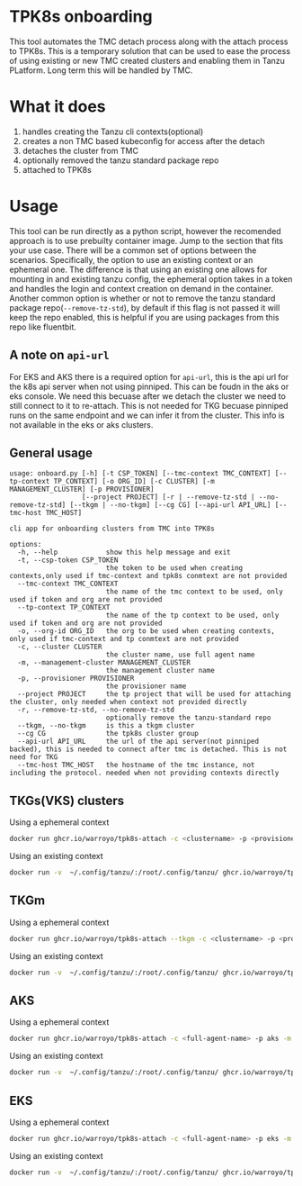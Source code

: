 # TPK8s onboarding

This tool automates the TMC detach process along with the attach process to TPK8s. This is a temporary solution that can be used to ease the process of using existing or new TMC created clusters and enabling them in Tanzu PLatform. Long term this will be handled by TMC. 


# What it does
1. handles creating the Tanzu cli contexts(optional)
2. creates a non TMC based kubeconfig for access after the detach
3. detaches the cluster from TMC
4. optionally removed the tanzu standard package repo
5. attached to TPK8s

# Usage

This tool can be run directly as a python script, however the recomended approach is to use prebuilty container image. Jump to the section that fits your use case. There will be a common set of options between the scenarios. Specifically, the option to use an existing context or an ephemeral one. The difference is that using an existing one allows for mounting in and existing tanzu config, the ephemeral option takes in a token and handles the login and context creation on demand in the container. Another common option is whether or not to remove the tanzu standard package repo(`--remove-tz-std`), by default if this flag is not passed it will keep the repo enabled, this is helpful if you are using packages from this repo like fluentbit.

## A note on `api-url`

For EKS and AKS there is a required option for `api-url`, this is the api url for the k8s api server when not using pinniped. This can be foudn in the aks or eks console. We need this becuase after we detach the cluster we need to still connect to it to re-attach. This is not needed for TKG becuase pinniped runs on the same endpoint and we can infer it from the cluster. This info is not available in the eks or aks clusters. 

## General usage
```
usage: onboard.py [-h] [-t CSP_TOKEN] [--tmc-context TMC_CONTEXT] [--tp-context TP_CONTEXT] [-o ORG_ID] [-c CLUSTER] [-m MANAGEMENT_CLUSTER] [-p PROVISIONER]
                  [--project PROJECT] [-r | --remove-tz-std | --no-remove-tz-std] [--tkgm | --no-tkgm] [--cg CG] [--api-url API_URL] [--tmc-host TMC_HOST]

cli app for onboarding clusters from TMC into TPK8s

options:
  -h, --help            show this help message and exit
  -t, --csp-token CSP_TOKEN
                        the token to be used when creating contexts,only used if tmc-context and tpk8s conmtext are not provided
  --tmc-context TMC_CONTEXT
                        the name of the tmc context to be used, only used if token and org are not provided
  --tp-context TP_CONTEXT
                        the name of the tp context to be used, only used if token and org are not provided
  -o, --org-id ORG_ID   the org to be used when creating contexts, only used if tmc-context and tp conmtext are not provided
  -c, --cluster CLUSTER
                        the cluster name, use full agent name
  -m, --management-cluster MANAGEMENT_CLUSTER
                        the management cluster name
  -p, --provisioner PROVISIONER
                        the provisioner name
  --project PROJECT     the tp project that will be used for attaching the cluster, only needed when context not provided directly
  -r, --remove-tz-std, --no-remove-tz-std
                        optionally remove the tanzu-standard repo
  --tkgm, --no-tkgm     is this a tkgm cluster
  --cg CG               the tpk8s cluster group
  --api-url API_URL     the url of the api server(not pinniped backed), this is needed to connect after tmc is detached. This is not need for TKG
  --tmc-host TMC_HOST   the hostname of the tmc instance, not including the protocol. needed when not providing contexts directly
  ```


## TKGs(VKS) clusters

Using a ephemeral context

```bash
docker run ghcr.io/warroyo/tpk8s-attach -c <clustername> -p <provisioner> -m <mgmt-cluster> --csp-token <token> --org-id <org-id> --tmc-host <tmc-hostname> --project <tanzu-platform-project>
```

Using an existing context

```bash
docker run -v  ~/.config/tanzu/:/root/.config/tanzu/ ghcr.io/warroyo/tpk8s-attach -c <clustername> -p <provisioner> -m <mgmt-cluster> --tmc-context <tmc-context-name> --tp-context <tanzu-platform-context-name> --project <tanzu-platform-project>
```


## TKGm

Using a ephemeral context

```bash
docker run ghcr.io/warroyo/tpk8s-attach --tkgm -c <clustername> -p <provisioner> -m <mgmt-cluster> --csp-token <token> --org-id <org-id> --tmc-host <tmc-hostname> --project <tanzu-platform-project>
```

Using an existing context

```bash
docker run -v  ~/.config/tanzu/:/root/.config/tanzu/ ghcr.io/warroyo/tpk8s-attach --tkgm -c <clustername> -p <provisioner> -m <mgmt-cluster> --tmc-context <tmc-context-name> --tp-context <tanzu-platform-context-name> --project <tanzu-platform-project>
```


## AKS

Using a ephemeral context

```bash
docker run ghcr.io/warroyo/tpk8s-attach -c <full-agent-name> -p aks -m aks  --api-url <non-pinniped-api-url> --csp-token <token> --org-id <org-id>> --tmc-host <tmc-hostname> --project  <tanzu-platform-project>
```

Using an existing context

```bash
docker run -v  ~/.config/tanzu/:/root/.config/tanzu/ ghcr.io/warroyo/tpk8s-attach  -c <full-agent-name> -p aks -m aks --api-url <non-pinniped-api-url> --tmc-context <tmc-context-name> --tp-context <tanzu-platform-context-name> --project <tanzu-platform-project>
```

## EKS

Using a ephemeral context

```bash
docker run ghcr.io/warroyo/tpk8s-attach -c <full-agent-name> -p eks -m eks  --api-url <non-pinniped-api-url> --csp-token <token> --org-id <org-id>> --tmc-host <tmc-hostname> --project  <tanzu-platform-project>
```

Using an existing context

```bash
docker run -v  ~/.config/tanzu/:/root/.config/tanzu/ ghcr.io/warroyo/tpk8s-attach  -c <full-agent-name> -p eks -m eks --api-url <non-pinniped-api-url> --tmc-context <tmc-context-name> --tp-context <tanzu-platform-context-name> --project <tanzu-platform-project>
```